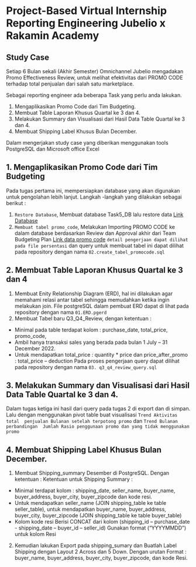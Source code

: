 # Project-Based Virtual Internship Reporting Engineering Jubelio x Rakamin Academy

## Study Case
Setiap 6 Bulan sekali (Akhir Semester) Omnichannel Jubelio mengadakan Promo Effectiveness Review, untuk melihat efektivitas dari PROMO CODE terhadap total penjualan dari salah satu marketplace. 

Sebagai reporting engineer ada beberapa Task yang perlu anda lakukan. 
1. Mengaplikasikan Promo Code dari Tim Budgeting. 
2. Membuat Table Laporan Khusus Quartal ke 3 dan 4.
3. Melakukan Summary dan Visualisasi dari Hasil Data Table Quartal ke 3 dan 4. 
4. Membuat Shipping Label Khusus Bulan December.

Dalam mengerjakan study case yang diberikan menggunakan tools PostgreSQL dan Microsoft office Excel

## 1. Mengaplikasikan Promo Code dari Tim Budgeting
Pada tugas pertama ini, mempersiapkan database yang akan digunakan untuk pengolahan lebih lanjut. Langkah -langkah yang dilakukan sebagai berikut :
1. `Restore Database`, Membuat database Task5_DB lalu restore data [Link Database](https://drive.google.com/file/d/1sX_ytwqwvkMwV2m_3-p_ulDClJUz4ZYS/view)
2. `Membuat tabel promo_code`,  Melakukan Importing PROMO CODE ke dalam database berdasarkan Review dan Approval akhir dari Team Budgeting Plan [Link data promo code](https://drive.google.com/file/d/1E71JMhx1tdxpTJeG35HkSv2eqAA1d8c9/view?usp=share_link)
`detail pengerjaan dapat dilihat pada file persentasi` dan query untuk membuat tabel ini dapat dilihat pada repository dengan nama `02.create_tabel_promocode.sql`

## 2. Membuat Table Laporan Khusus Quartal ke 3 dan 4
1. Membuat Enity Relationship Diagram (ERD), hal ini dilakukan agar memahami relasi antar tabel sehingga memudahkan ketika ingin melakukan join. File postgreSQL dalam pembuat ERD dapat di lihat pada repository dengan nama `01.ERD.pgerd`
2. Membuat Tabel baru Q3_Q4_Review, dengan ketentuan : 
* Minimal pada table terdapat kolom : purchase_date, total_price, promo_code, 
* Ambil hanya transaksi sales yang berada pada bulan 1 July – 31 December 2022.
* Untuk mendapatkan total_price : quantity * price  dan price_after_promo : total_price – deduction 
Pada proses pengerjaan query dapat dilihat pada repository dengan nama `03. q3_q4_review_query.sql`

## 3. Melakukan Summary dan Visualisasi dari Hasil Data Table Quartal ke 3 dan 4. 
Dalam tugas ketiga ini hasil dari query pada tugas 2 di export dan di simpan. Lalu dengan menggunakan pivot table buat visualisasi  `Trend Aktivitas total 
penjualan Bulanan setelah terpotong promo` dan `Trend Bulanan perbandingan 
Jumlah Rasio penggunaan promo dan yang tidak menggunakan promo`


## 4.  Membuat Shipping Label Khusus Bulan December.
1. Membuat Shipping_summary Desember di PostgreSQL. Dengan ketentuan : Ketentuan untuk Shipping Summary :
* Minimal terdapat kolom : shipping_date, seller_name, buyer_name, buyer_address, buyer_city, buyer_zipcode dan kode resi.
* Untuk mendapatkan seller_name (JOIN shipping_table ke table seller_table), untuk mendapatkan buyer_name, buyer_address, 
buyer_city, buyer_zipcode (JOIN shipping_table ke table buyer_table)
* Kolom kode resi Berisi CONCAT dari kolom (shipping_id – purchase_date - shipping_date – buyer_id – seller_id) Gunakan format (“YYYYMMDD”) untuk kolom Resi

2. Kemudian lakukan Export pada shipping_sumary dan Buatlah Label Shipping dengan Layout 2 Across dan 5 Down. Dengan urutan Format : buyer_name, buyer_address, buyer_city, buyer_zipcode, dan kode Resi. 
